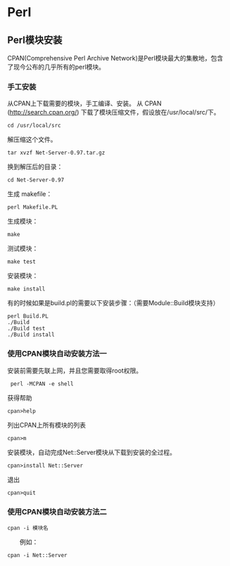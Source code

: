 # Perl
## Perl模块安装
CPAN(Comprehensive Perl Archive Network)是Perl模块最大的集散地，包含了现今公布的几乎所有的perl模块。
### 手工安装
从CPAN上下载需要的模块，手工编译、安装。
从 CPAN (http://search.cpan.org/) 下载了模块压缩文件，假设放在/usr/local/src/下。

    cd /usr/local/src

解压缩这个文件。

    tar xvzf Net-Server-0.97.tar.gz

换到解压后的目录：

    cd Net-Server-0.97

生成 makefile：

    perl Makefile.PL

生成模块：

    make

测试模块：

    make test
安装模块：

    make install

有的时候如果是build.pl的需要以下安装步骤：（需要Module::Build模块支持）

    perl Build.PL
    ./Build
    ./Build test
    ./Build install

### 使用CPAN模块自动安装方法一

安装前需要先联上网，并且您需要取得root权限。

     perl -MCPAN -e shell

获得帮助

    cpan>help

列出CPAN上所有模块的列表

    cpan>m

安装模块，自动完成Net::Server模块从下载到安装的全过程。

    cpan>install Net::Server

退出

    cpan>quit

### 使用CPAN模块自动安装方法二

    cpan -i 模块名

　　例如：

    cpan -i Net::Server
